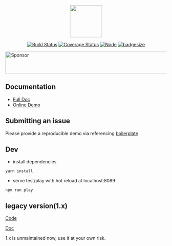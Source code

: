 <p align="center"><a href="https://github.com/njleonzhang/vue-data-tables" target="_blank"><img width="100"src="https://njleonzhang.github.io/vue-data-tables/_media/icon.svg"></a></p>

<p align="center">
  <a href="https://travis-ci.org/njleonzhang/vue-data-tables" target="_blank"><img src="https://travis-ci.org/njleonzhang/vue-data-tables.svg?branch=master" alt="Build Status"></a>
  <a href="https://coveralls.io/github/njleonzhang/vue-data-tables?branch=master" target="_blank"><img src='https://coveralls.io/repos/github/njleonzhang/vue-data-tables/badge.svg?branch=master' alt='Coverage Status' /></a>
  <a href="https://www.npmjs.com/package/vue-data-tables" target="_blank"><img src='https://img.shields.io/npm/v/vue-data-tables.svg' alt='Node' /></a>
  <a href="https://coveralls.io/github/njleonzhang/vue-data-tables?branch=master" target="_blank"><img src='http://img.badgesize.io/https://unpkg.com/vue-data-tables?compression=gzip' alt='badgesize' /></a>
</p>

<a target='_blank' rel='nofollow' href='https://app.codesponsor.io/link/ihaq87AknxR2SsuxcHraNiGz/njleonzhang/vue-data-tables'>
  <img alt='Sponsor' width='888' height='68' src='https://app.codesponsor.io/embed/ihaq87AknxR2SsuxcHraNiGz/njleonzhang/vue-data-tables.svg' />
</a>

## Documentation
* [Full Doc](https://njleonzhang.github.io/vue-data-tables)
* [Online Demo](http://jsfiddle.net/zpczjl/9tp3z4bn/)

## Submitting an issue
Please provide a reproducible demo via referencing [boilerplate](http://jsfiddle.net/zpczjl/9tp3z4bn/)

## Dev

* install dependencies

```
yarn install
```

* serve test/play with hot reload at localhost:8089

```
npm run play
```

## legacy version(1.x)
[Code](https://github.com/njleonzhang/vue-data-tables/tree/1.x)

[Doc](https://njleonzhang.github.io/vue-data-tables-1.x-doc/)

1.x is unmaintained now, use it at your own risk.
